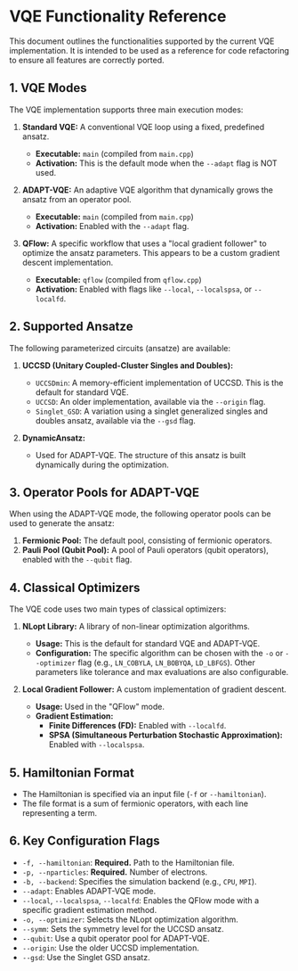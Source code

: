 # VQE Functionality Reference

This document outlines the functionalities supported by the current VQE implementation. It is intended to be used as a reference for code refactoring to ensure all features are correctly ported.

## 1. VQE Modes

The VQE implementation supports three main execution modes:

1.  **Standard VQE:** A conventional VQE loop using a fixed, predefined ansatz.
    *   **Executable:** `main` (compiled from `main.cpp`)
    *   **Activation:** This is the default mode when the `--adapt` flag is NOT used.

2.  **ADAPT-VQE:** An adaptive VQE algorithm that dynamically grows the ansatz from an operator pool.
    *   **Executable:** `main` (compiled from `main.cpp`)
    *   **Activation:** Enabled with the `--adapt` flag.

3.  **QFlow:** A specific workflow that uses a "local gradient follower" to optimize the ansatz parameters. This appears to be a custom gradient descent implementation.
    *   **Executable:** `qflow` (compiled from `qflow.cpp`)
    *   **Activation:** Enabled with flags like `--local`, `--localspsa`, or `--localfd`.

## 2. Supported Ansatze

The following parameterized circuits (ansatze) are available:

1.  **UCCSD (Unitary Coupled-Cluster Singles and Doubles):**
    *   `UCCSDmin`: A memory-efficient implementation of UCCSD. This is the default for standard VQE.
    *   `UCCSD`: An older implementation, available via the `--origin` flag.
    *   `Singlet_GSD`: A variation using a singlet generalized singles and doubles ansatz, available via the `--gsd` flag.

2.  **DynamicAnsatz:**
    *   Used for ADAPT-VQE. The structure of this ansatz is built dynamically during the optimization.

## 3. Operator Pools for ADAPT-VQE

When using the ADAPT-VQE mode, the following operator pools can be used to generate the ansatz:

1.  **Fermionic Pool:** The default pool, consisting of fermionic operators.
2.  **Pauli Pool (Qubit Pool):** A pool of Pauli operators (qubit operators), enabled with the `--qubit` flag.

## 4. Classical Optimizers

The VQE code uses two main types of classical optimizers:

1.  **NLopt Library:** A library of non-linear optimization algorithms.
    *   **Usage:** This is the default for standard VQE and ADAPT-VQE.
    *   **Configuration:** The specific algorithm can be chosen with the `-o` or `--optimizer` flag (e.g., `LN_COBYLA`, `LN_BOBYQA`, `LD_LBFGS`). Other parameters like tolerance and max evaluations are also configurable.

2.  **Local Gradient Follower:** A custom implementation of gradient descent.
    *   **Usage:** Used in the "QFlow" mode.
    *   **Gradient Estimation:**
        *   **Finite Differences (FD):** Enabled with `--localfd`.
        *   **SPSA (Simultaneous Perturbation Stochastic Approximation):** Enabled with `--localspsa`.

## 5. Hamiltonian Format

*   The Hamiltonian is specified via an input file (`-f` or `--hamiltonian`).
*   The file format is a sum of fermionic operators, with each line representing a term.

## 6. Key Configuration Flags

*   `-f, --hamiltonian`: **Required.** Path to the Hamiltonian file.
*   `-p, --nparticles`: **Required.** Number of electrons.
*   `-b, --backend`: Specifies the simulation backend (e.g., `CPU`, `MPI`).
*   `--adapt`: Enables ADAPT-VQE mode.
*   `--local`, `--localspsa`, `--localfd`: Enables the QFlow mode with a specific gradient estimation method.
*   `-o, --optimizer`: Selects the NLopt optimization algorithm.
*   `--symm`: Sets the symmetry level for the UCCSD ansatz.
*   `--qubit`: Use a qubit operator pool for ADAPT-VQE.
*   `--origin`: Use the older UCCSD implementation.
*   `--gsd`: Use the Singlet GSD ansatz.
